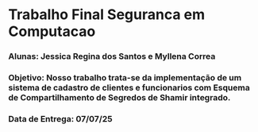 # Trabalho Final Seguranca em Computacao

### Alunas: Jessica Regina dos Santos e Myllena Correa

### Objetivo: Nosso trabalho trata-se da implementação de um sistema de cadastro de clientes e funcionarios com Esquema de Compartilhamento de Segredos de Shamir integrado.

### Data de Entrega: 07/07/25
